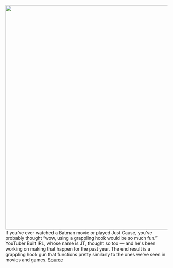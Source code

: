 <img src='https://cdn.vox-cdn.com/uploads/chorus_asset/file/11490453/a-01.0.png' width='700px' /><br/>
If you've ever watched a Batman movie or played Just Cause, you've probably thought “wow, using a grappling hook would be so much fun.” YouTuber Built IRL, whose name is JT, thought so too — and he's been working on making that happen for the past year. The end result is a grappling hook gun that functions pretty similarly to the ones we've seen in movies and games.
<a href='https://www.theverge.com/circuitbreaker/2020/12/30/22207108/built-irl-maker-batman-style-grappling-hook-gun-diy'> Source <a/>